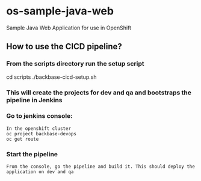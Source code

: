 # os-sample-java-web
Sample Java Web Application for use in OpenShift
## How to use the CICD pipeline?
### From the scripts directory run the setup script
   cd scripts
   ./backbase-cicd-setup.sh
### This will create the projects for dev and qa and bootstraps the pipeline in Jenkins
### Go to jenkins console:
    In the openshift cluster
    oc project backbase-devops
    oc get route
### Start the pipeline
    From the console, go the pipeline and build it. This should deploy the
    application on dev and qa
